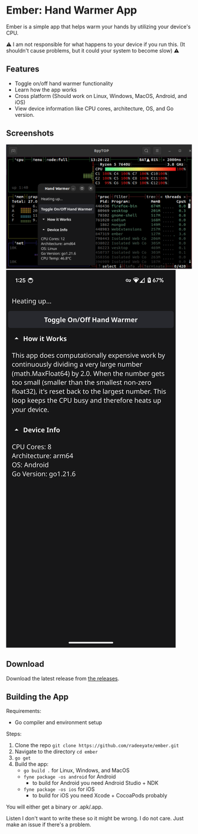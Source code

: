 # Ember: Hand Warmer App

Ember is a simple app that helps warm your hands by utilizing your device's CPU.

⚠️ I am not responsible for what happens to your device if you run this. (It shouldn't cause problems, but it could your system to become slow) ⚠️

## Features

* Toggle on/off hand warmer functionality
* Learn how the app works
* Cross platform (Should work on Linux, Windows, MacOS, Android, and iOS)
* View device information like CPU cores, architecture, OS, and Go version.

## Screenshots

![On Linux](./Screenshots/Screenshot%20from%202024-03-31%2013-26-38.png)
![On Android](./Screenshots/Screenshot_20240331-132544.png)

## Download

Download the latest release from [the releases](https://github.com/radeeyate/ember/releases).

## Building the App

Requirements:

* Go compiler and environment setup

Steps:

1. Clone the repo `git clone https://github.com/radeeyate/ember.git`
1. Navigate to the directory `cd ember`
1. `go get`
1. Build the app:
    * `go build .` for Linux, Windows, and MacOS
    * `fyne package -os android` for Android
        * to build for Android you need Android Studio + NDK
    * `fyne package -os ios` for iOS
        * to build for iOS you need Xcode + CocoaPods probably

You will either get a binary or .apk/.app.

Listen I don't want to write these so it might be wrong. I do not care. Just make an issue if there's a problem.
